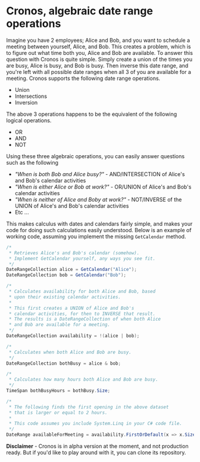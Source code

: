 
# Cronos, algebraic date range operations

Imagine you have 2 employees; Alice and Bob, and you want to schedule a meeting between
yourself, Alice, and Bob. This creates a problem, which is to figure out what time both
you, Alice and Bob are available. To answer this question with Cronos is quite simple.
Simply create a union of the times you are busy, Alice is busy, and Bob is busy. Then
inverse this date range, and you're left with all possible date ranges when all 3 of
you are available for a meeting. Cronos supports the following date range operations.

* Union
* Intersections
* Inversion

The above 3 operations happens to be the equivalent of the following logical operations.

* OR
* AND
* NOT

Using these three algebraic operations, you can easily answer questions such as the following

* _"When is both Bob and Alice busy?"_ - AND/INTERSECTION of Alice's and Bob's calendar activities
* _"When is either Alice or Bob at work?"_ - OR/UNION of Alice's and Bob's calendar activities
* _"When is neither of Alice and Boby at work?"_ - NOT/INVERSE of the UNION of Alice's and Bob's calendar activities
* Etc ...

This makes calculus with dates and calendars fairly simple, and makes your code for doing such
calculations easily understood. Below is an example of working code, assuming you implement
the missing `GetCalendar` method.

```csharp
/*
 * Retrieves Alice's and Bob's calendar (somehow).
 * Implement GetCalendar yourself, any ways you see fit.
 */
DateRangeCollection alice = GetCalendar("Alice");
DateRangeCollection bob = GetCalendar("Bob");

/*
 * Calculates availability for both Alice and Bob, based
 * upon their existing calendar activities.
 *
 * This first creates a UNION of Alice and Bob's
 * calendar activities, for then to INVERSE that result.
 * The results is a DateRangeCollection of when both Alice
 * and Bob are available for a meeting.
 */
DateRangeCollection availability = !(alice | bob);

/*
 * Calculates when both Alice and Bob are busy.
 */
DateRangeCollection bothBusy = alice & bob;

/*
 * Calculates how many hours both Alice and Bob are busy.
 */
TimeSpan bothBusyHours = bothBusy.Size;

/*
 * The following finds the first opening in the above dataset
 * that is larger or equal to 2 hours.
 *
 * This code assumes you include System.Linq in your C# code file.
 */
DateRange availableForMeeting = availability.FirstOrDefault(x => x.Size >= new TimeSpan(2,0,0));

```

**Disclaimer** - Cronos is in alpha version at the moment, and not production ready. But if
you'd like to play around with it, you can clone its repository.

